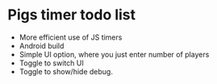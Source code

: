 # Pigs timer todo list

* More efficient use of JS timers
* Android build
* Simple UI option, where you just enter number of players
* Toggle to switch UI
* Toggle to show/hide debug.
